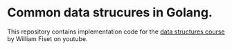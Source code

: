 # Common data strucures in Golang.

This repository contains implementation code for the [data structures course](https://www.youtube.com/watch?v=-Yn5DU0_-lw&list=PLDV1Zeh2NRsB6SWUrDFW2RmDotAfPbeHu&index=1) 
by William Fiset on youtube. 
